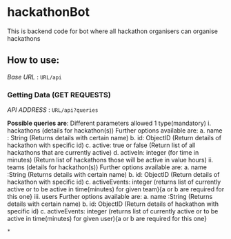 # hackathonBot
This is backend code for bot where all hackathon organisers can organise hackathons

## How to use: 

*Base URL* : ```URL/api```

### Getting Data (GET REQUESTS)

*API ADDRESS* : ```URL/api?queries```

**Possible queries are**:
  Different parameters allowed
  1 type(mandatory)
    i. hackathons (details for hackathon(s))
      Further options available are:
      a. name : String (Returns details with certain name)
      b. id: ObjectID (Return details of hackathon with specific id)
      c. active: true or false (Return list of all hackathons that are currently active)
      d. activeIn: integer (for time in minutes) (Return list of hackathons those will be active in value hours)
    ii. teams (details for hackathon(s))
      Further options available are:
      a. name :String (Returns details with certain name)
      b. id: ObjectID (Return details of hackathon with specific id)
      c. activeEvents: integer (returns list of currently active or to be active in time(minutes) for given team){a or b are required for this one}
    iii. users
      Further options available are:
      a. name :String (Returns details with certain name)
      b. id: ObjectID (Return details of hackathon with specific id)
      c. activeEvents: integer (returns list of currently active or to be active in time(minutes) for given user){a or b are required for this one}
  
    * 
